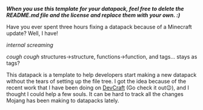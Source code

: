 ***When you use this template for your datapack, feel free to delete the README.md file and the license and replace them with your own. :)***

Have you ever spent three hours fixing a datapack because of a Minecraft update? Well, I have!

*internal screaming*

*cough* *cough* structures→structure, functions→function, and tags... stays as tags?

This datapack is a template to help developers start making a new datapack without the tears of setting up the file tree. I got the idea because of the recent work that I have been doing on [DevCraft](https://dtar-github.github.io/server) (Go check it out😉), and I thought I could help a few souls. It can be hard to track all the changes Mojang has been making to datapacks lately.

